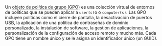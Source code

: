 Un [objeto de política de grupo (GPO)](https://docs.microsoft.com/en-us/previous-versions/windows/desktop/policy/group-policy-objects) es una colección virtual de entornos de políticas que se pueden aplicar a `user(s)`o o `computer(s)`. Las GPO incluyen políticas como el cierre de pantalla, la desactivación de puertos USB, la aplicación de una política de contraseñas de dominio personalizado, la instalación de software, la gestión de aplicaciones, la personalización de la configuración de acceso remoto y mucho más. Cada GPO tiene un nombre único y se le asigna un identificador único (un GUID).

